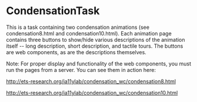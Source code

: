 # CondensationTask
This is a task containing two condensation animations (see condensation8.html and condensation10.html).
Each animation page contains three buttons to show/hide various descriptions of the animation itself -- long description, short description, and tactile tours.
The buttons are web components, as are the descriptions themselves.

Note: For proper display and functionality of the web components, you must run the pages from a server.
You can see them in action here:

http://ets-research.org/ia11ylab/condensation_wc/condensation8.html

http://ets-research.org/ia11ylab/condensation_wc/condensation10.html
